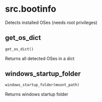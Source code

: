 <h1 id="src.bootinfo">src.bootinfo</h1>

Detects installed OSes (needs root privileges)
<h2 id="src.bootinfo.get_os_dict">get_os_dict</h2>

```python
get_os_dict()
```
Returns all detected OSes in a dict
<h2 id="src.bootinfo.windows_startup_folder">windows_startup_folder</h2>

```python
windows_startup_folder(mount_path)
```
Returns windows startup folder
